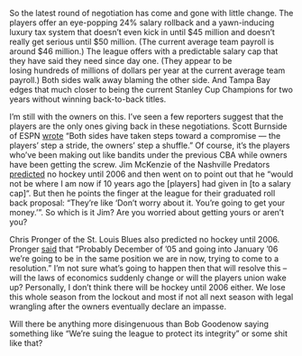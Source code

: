 So the latest round of negotiation has come and gone with little change.
The players offer an eye-popping 24% salary rollback and a yawn-inducing
luxury tax system that doesn’t even kick in until \$45 million and
doesn’t really get serious until \$50 million. (The current average team
payroll is around \$46 million.) The league offers with a predictable
salary cap that they have said they need since day one. (They appear to
be losing hundreds of millions of dollars per year at the current
average team payroll.) Both sides walk away blaming the other side. And
Tampa Bay edges that much closer to being the current Stanley Cup
Champions for two years without winning back-to-back titles.

I’m still with the owners on this. I’ve seen a few reporters suggest
that the players are the only ones giving back in these negotiations.
Scott Burnside of ESPN
[wrote](http://sports.espn.go.com/nhl/columns/story?id=1946499) “Both
sides have taken steps toward a compromise — the players’ step a stride,
the owners’ step a shuffle.” Of course, it’s the players who’ve been
making out like bandits under the previous CBA while owners have been
getting the screw. Jim McKenzie of the Nashville Predators
[predicted](http://sports.espn.go.com/nhl/news/story?id=1947137) no
hockey until 2006 and then went on to point out that he “would not be
where I am now if 10 years ago the [players] had given in [to a salary
cap]“. But then he points the finger at the league for their graduated
roll back proposal: “They’re like ‘Don’t worry about it. You’re going to
get your money.’”. So which is it Jim? Are you worried about getting
yours or aren’t you?

Chris Pronger of the St. Louis Blues also predicted no hockey until
2006. Pronger
[said](http://sports.espn.go.com/nhl/news/story?id=1947137) that
“Probably December of ’05 and going into January ’06 we’re going to be
in the same position we are in now, trying to come to a resolution.” I’m
not sure what’s going to happen then that will resolve this – will the
laws of economics suddenly change or will the players union wake up?
Personally, I don’t think there will be hockey until 2006 either. We
lose this whole season from the lockout and most if not all next season
with legal wrangling after the owners eventually declare an impasse.

Will there be anything more disingenuous than Bob Goodenow saying
something like “We’re suing the league to protect its integrity” or some
shit like that?
